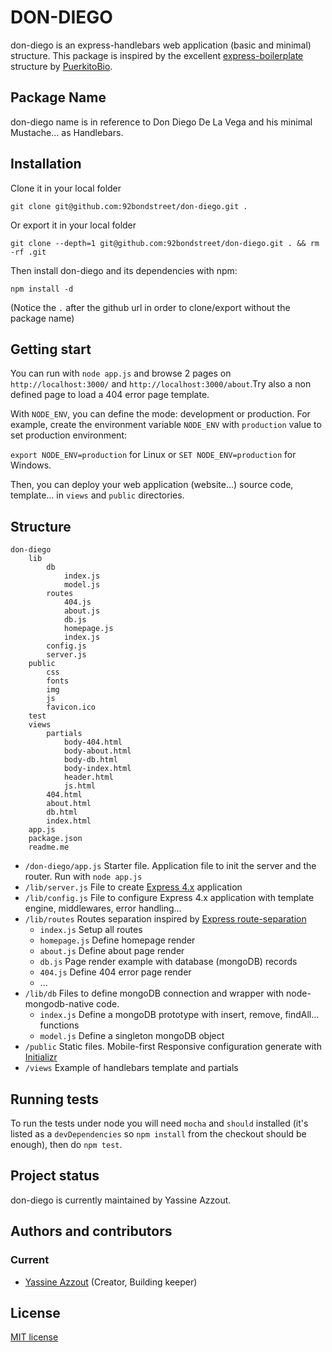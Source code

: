 DON-DIEGO
=========

don-diego is an express-handlebars web application (basic and minimal) structure.
This package is inspired by the excellent <a href="https://github.com/PuerkitoBio/express-boilerplate">express-boilerplate</a> structure by <a href="https://github.com/PuerkitoBio">PuerkitoBio</a>.

Package Name
------------

don-diego name is in reference to Don Diego De La Vega and his minimal Mustache... as Handlebars.

Installation
------------

Clone it in your local folder

`git clone git@github.com:92bondstreet/don-diego.git .`

Or export it in your local folder

`git clone --depth=1 git@github.com:92bondstreet/don-diego.git . && rm -rf .git`

Then install don-diego and its dependencies with npm:

`npm install -d`

(Notice the `.` after the github url in order to clone/export without the package name)

Getting start
----

You can run with  `node app.js` and browse 2 pages on `http://localhost:3000/` and `http://localhost:3000/about`.Try also a non defined page to load a 404 error page template.

With `NODE_ENV`, you can define the mode: development or production.
For example, create the environment variable `NODE_ENV` with `production` value to set production environment:

`export NODE_ENV=production` for Linux or `SET NODE_ENV=production` for Windows.

Then, you can deploy your web application (website...) source code, template... in `views` and `public` directories.

Structure
-----
	don-diego
		lib
			db
				index.js
				model.js
			routes
				404.js
				about.js
				db.js
				homepage.js
				index.js
			config.js
			server.js
		public
			css
			fonts
			img
			js
			favicon.ico
		test
		views
			partials
				body-404.html
				body-about.html
				body-db.html
				body-index.html
				header.html
				js.html
			404.html
			about.html
			db.html
			index.html
		app.js
		package.json
		readme.me

* `/don-diego/app.js` Starter file. Application file to init the server and the router. Run with `node app.js`
* `/lib/server.js` File to create <a href="http://expressjs.com/migrating-4.html">Express 4.x</a> application
* `/lib/config.js` File to configure Express 4.x application with template engine, middlewares, error handling...
* `/lib/routes` Routes separation inspired by <a href="https://github.com/visionmedia/express/tree/master/examples/route-separation">Express route-separation</a>
	* `index.js`	Setup all routes
	* `homepage.js`	Define homepage render
	* `about.js` 	Define about page render
	* `db.js` 		Page render example with database (mongoDB) records
	* `404.js` 		Define 404 error page render
	*  ...
* `/lib/db` Files to define mongoDB connection and wrapper with node-mongodb-native code.
	* `index.js`	Define a mongoDB prototype with insert, remove, findAll... functions
	* `model.js`	Define a singleton mongoDB object
* `/public` Static files. Mobile-first Responsive configuration generate with <a href="http://www.initializr.com">Initializr</a>
* `/views` Example of handlebars template and partials


Running tests
-------------

To run the tests under node you will need `mocha` and `should` installed (it's listed as a
`devDependencies` so `npm install` from the checkout should be enough), then do `npm test`.


Project status
--------------
don-diego is currently maintained by Yassine Azzout.


Authors and contributors
------------------------
### Current
* [Yassine Azzout][] (Creator, Building keeper)

[Yassine Azzout]: http://www.92bondstreet.com


License
-------
[MIT license](http://www.opensource.org/licenses/Mit)
